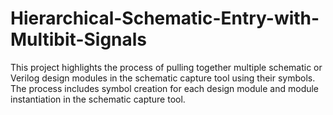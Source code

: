 # Hierarchical-Schematic-Entry-with-Multibit-Signals
This project highlights the process of pulling together multiple schematic or Verilog design modules in the schematic capture tool using their symbols. The process includes symbol creation for each design module and module instantiation in the schematic capture tool.
